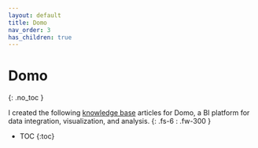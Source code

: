 ```yaml
---
layout: default
title: Domo
nav_order: 3
has_children: true
---
```


# Domo
{: .no_toc }

I created the following [knowledge base](https://domo-support.domo.com/s/knowledge-base/?language=en_US) articles for Domo, a BI platform for data integration, visualization, and analysis.
{: .fs-6 : .fw-300 }

- TOC
{:toc}

